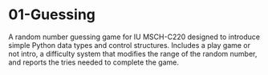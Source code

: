 # 01-Guessing
A random number guessing game for IU MSCH-C220 designed to introduce simple Python data types and control structures.
Includes a play game or not intro, a difficulty system that modifies the range of the random number, and reports the tries needed to complete the game.
